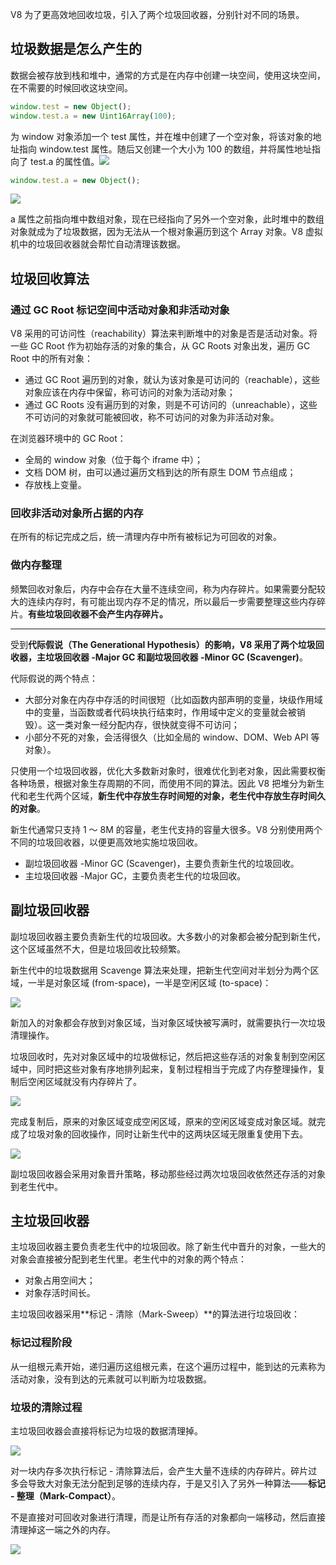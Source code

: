 V8 为了更高效地回收垃圾，引入了两个垃圾回收器，分别针对不同的场景。

## 垃圾数据是怎么产生的

数据会被存放到栈和堆中，通常的方式是在内存中创建一块空间，使用这块空间，在不需要的时候回收这块空间。

```javascript
window.test = new Object();
window.test.a = new Uint16Array(100);
```

为 window 对象添加一个 test 属性，并在堆中创建了一个空对象，将该对象的地址指向 window.test 属性。随后又创建一个大小为 100 的数组，并将属性地址指向了 test.a 的属性值。![](https://blog-1252173264.cos.ap-shanghai.myqcloud.com/1679028142880-109a14ec-a75b-4ac4-ad91-5d14b5f256a2.png)

```javascript
window.test.a = new Object();
```

![](https://blog-1252173264.cos.ap-shanghai.myqcloud.com/1679028257866-e43e446a-092c-477a-bc8f-2dfee30eecef.png)

a 属性之前指向堆中数组对象，现在已经指向了另外一个空对象，此时堆中的数组对象就成为了垃圾数据，因为无法从一个根对象遍历到这个 Array 对象。V8 虚拟机中的垃圾回收器就会帮忙自动清理该数据。

## 垃圾回收算法

### 通过 GC Root 标记空间中活动对象和非活动对象

V8 采用的可访问性（reachability）算法来判断堆中的对象是否是活动对象。将一些 GC Root 作为初始存活的对象的集合，从 GC Roots 对象出发，遍历 GC Root 中的所有对象：

- 通过 GC Root 遍历到的对象，就认为该对象是可访问的（reachable），这些对象应该在内存中保留，称可访问的对象为活动对象；
- 通过 GC Roots 没有遍历到的对象，则是不可访问的（unreachable），这些不可访问的对象就可能被回收，称不可访问的对象为非活动对象。

在浏览器环境中的 GC Root：

- 全局的 window 对象（位于每个 iframe 中）；
- 文档 DOM 树，由可以通过遍历文档到达的所有原生 DOM 节点组成；
- 存放栈上变量。

### 回收非活动对象所占据的内存

在所有的标记完成之后，统一清理内存中所有被标记为可回收的对象。

### 做内存整理

频繁回收对象后，内存中会存在大量不连续空间，称为内存碎片。如果需要分配较大的连续内存时，有可能出现内存不足的情况，所以最后一步需要整理这些内存碎片。**有些垃圾回收器不会产生内存碎片。**

---

受到**代际假说（The Generational Hypothesis）**的影响，V8 采用了两个垃圾回收器，**主垃圾回收器 -Major GC** 和**副垃圾回收器 -Minor GC (Scavenger)**。

代际假说的两个特点：

- 大部分对象在内存中存活的时间很短（比如函数内部声明的变量，块级作用域中的变量，当函数或者代码块执行结束时，作用域中定义的变量就会被销毁）。这一类对象一经分配内存，很快就变得不可访问；
- 小部分不死的对象，会活得很久（比如全局的 window、DOM、Web API 等对象）。

只使用一个垃圾回收器，优化大多数新对象时，很难优化到老对象，因此需要权衡各种场景，根据对象生存周期的不同，而使用不同的算法。因此 V8 把堆分为新生代和老生代两个区域，**新生代中存放生存时间短的对象，老生代中存放生存时间久的对象**。

新生代通常只支持 1 ～ 8M 的容量，老生代支持的容量大很多。V8 分别使用两个不同的垃圾回收器，以便更高效地实施垃圾回收。

- 副垃圾回收器 -Minor GC (Scavenger)，主要负责新生代的垃圾回收。
- 主垃圾回收器 -Major GC，主要负责老生代的垃圾回收。

## 副垃圾回收器

副垃圾回收器主要负责新生代的垃圾回收。大多数小的对象都会被分配到新生代，这个区域虽然不大，但是垃圾回收比较频繁。

新生代中的垃圾数据用 Scavenge 算法来处理，把新生代空间对半划分为两个区域，一半是对象区域 (from-space)，一半是空闲区域 (to-space)：

![](https://blog-1252173264.cos.ap-shanghai.myqcloud.com/1679029632716-73cb8f4b-a061-43f7-990f-b5eb1a095b1f.png)

新加入的对象都会存放到对象区域，当对象区域快被写满时，就需要执行一次垃圾清理操作。

垃圾回收时，先对对象区域中的垃圾做标记，然后把这些存活的对象复制到空闲区域中，同时把这些对象有序地排列起来，复制过程相当于完成了内存整理操作，复制后空闲区域就没有内存碎片了。

![](https://blog-1252173264.cos.ap-shanghai.myqcloud.com/1679046402273-12091ae9-fada-4f8a-8e14-494a190f679d.png)

完成复制后，原来的对象区域变成空闲区域，原来的空闲区域变成对象区域。就完成了垃圾对象的回收操作，同时让新生代中的这两块区域无限重复使用下去。

![](https://blog-1252173264.cos.ap-shanghai.myqcloud.com/1679046497786-fb304db2-3da0-406a-9d89-535dbeda44b3.png)

副垃圾回收器会采用对象晋升策略，移动那些经过两次垃圾回收依然还存活的对象到老生代中。

## 主垃圾回收器

主垃圾回收器主要负责老生代中的垃圾回收。除了新生代中晋升的对象，一些大的对象会直接被分配到老生代里。老生代中的对象的两个特点：

- 对象占用空间大；
- 对象存活时间长。

主垃圾回收器采用**标记 - 清除（Mark-Sweep）**的算法进行垃圾回收：

### 标记过程阶段

从一组根元素开始，递归遍历这组根元素，在这个遍历过程中，能到达的元素称为活动对象，没有到达的元素就可以判断为垃圾数据。

### 垃圾的清除过程

主垃圾回收器会直接将标记为垃圾的数据清理掉。

![](https://blog-1252173264.cos.ap-shanghai.myqcloud.com/1679046782669-f75f8884-2d10-4680-9268-db1a82a17ba9.png)

对一块内存多次执行标记 - 清除算法后，会产生大量不连续的内存碎片。碎片过多会导致大对象无法分配到足够的连续内存，于是又引入了另外一种算法——**标记 - 整理（Mark-Compact）**。

不是直接对可回收对象进行清理，而是让所有存活的对象都向一端移动，然后直接清理掉这一端之外的内存。

![](https://blog-1252173264.cos.ap-shanghai.myqcloud.com/1679046875073-c3bd49a6-585b-4b69-b829-7d8d0af056b7.png)
